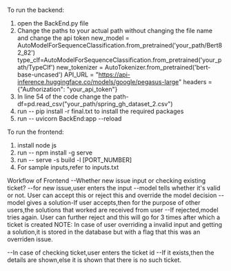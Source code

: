 

To run the backend:

1. open the BackEnd.py file
2. Change the paths to your actual path without changing the file name and change the api token
   new_model = AutoModelForSequenceClassification.from_pretrained('your_path/Bert82_82')
   type_clf=AutoModelForSequenceClassification.from_pretrained('your_path/TypeClf')
   new_tokenizer = AutoTokenizer.from_pretrained('bert-base-uncased')
   API_URL = "https://api-inference.huggingface.co/models/google/pegasus-large"
   headers = {"Authorization": "your_api_token"}
3. In line 54 of the code change the path- df=pd.read_csv("your_path/spring_gh_dataset_2.csv")
4. run -- pip install -r final.txt to install the required packages
5. run -- uvicorn BackEnd:app --reload

To run the frontend:


1. install node js
2. run -- npm install -g serve
3. run -- serve -s build -l [PORT_NUMBER]
4. For sample inputs,refer to inputs.txt

Workflow of Frontend
 --Whether new issue input or checking existing ticket?
 --for new issue,user enters the input
 --model tells whether it's valid or not. User can accept this or reject this and override the model decision
 --model gives a solution-If user accepts,then for the purpose of other users,the solutions that worked are received from user
 --If rejected,model tries again. User can further reject and this will go for 3 times after which a ticket is created 
 NOTE: In case of user overriding a invalid input and getting a solution,it is stored in the database but with a flag that this was an overriden issue. 
 
 --In case of checking ticket,user enters the ticket id
 --If it exists,then the details are shown,else it is shown that there is no such ticket.
